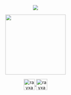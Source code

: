 <p align="center">
  <img align="center" src="https://github-readme-stats.vercel.app/api?username=Rayxan&show_icons=true&theme=dracula">
</p>

<p align="center">
  <img align="center" height="190" src="https://github-readme-stats.anuraghazra1.vercel.app/api/top-langs/?username=rayxan&layout=compact&theme=dracula" />
</p>

<p align="center">
  <a href="https://www.linkedin.com/in/raylan-sales-611199150/" target="_blank">
    <img align="center" src="https://cdn.jsdelivr.net/npm/simple-icons@3.0.1/icons/linkedin.svg" alt="rayxan" height="35" width="35" />
  </a>
  <a href="https://www.youtube.com/channel/UCxAecMcckBF868WxxSQhq1g" target="_blank">
    <img align="center" src="https://cdn.jsdelivr.net/npm/simple-icons@3.0.1/icons/youtube.svg" alt="rayxan" height="35" width="35" />
  </a>
</p>

